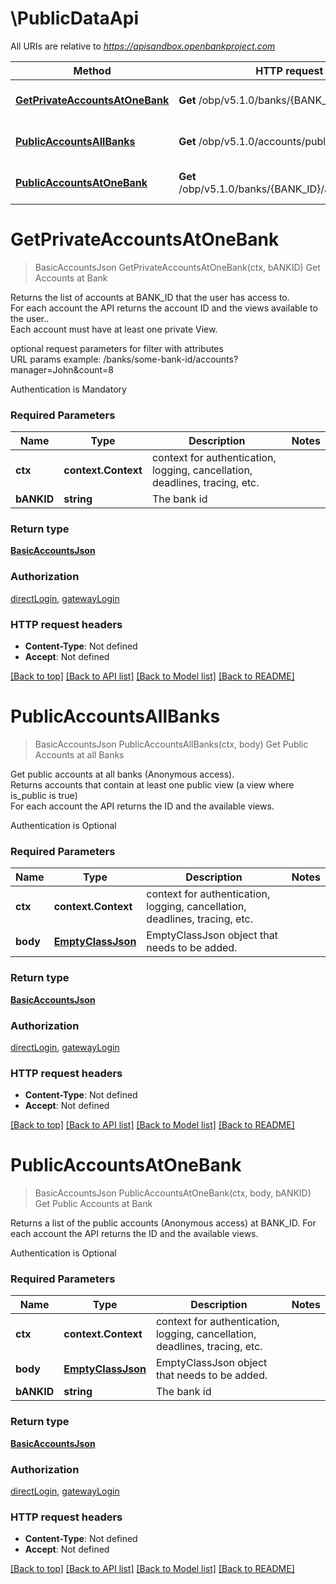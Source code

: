 # \PublicDataApi

All URIs are relative to *https://apisandbox.openbankproject.com*

Method | HTTP request | Description
------------- | ------------- | -------------
[**GetPrivateAccountsAtOneBank**](PublicDataApi.md#GetPrivateAccountsAtOneBank) | **Get** /obp/v5.1.0/banks/{BANK_ID}/accounts | Get Accounts at Bank
[**PublicAccountsAllBanks**](PublicDataApi.md#PublicAccountsAllBanks) | **Get** /obp/v5.1.0/accounts/public | Get Public Accounts at all Banks
[**PublicAccountsAtOneBank**](PublicDataApi.md#PublicAccountsAtOneBank) | **Get** /obp/v5.1.0/banks/{BANK_ID}/accounts/public | Get Public Accounts at Bank


# **GetPrivateAccountsAtOneBank**
> BasicAccountsJson GetPrivateAccountsAtOneBank(ctx, bANKID)
Get Accounts at Bank

<p>Returns the list of accounts at BANK_ID that the user has access to.<br />For each account the API returns the account ID and the views available to the user..<br />Each account must have at least one private View.</p><p>optional request parameters for filter with attributes<br />URL params example: /banks/some-bank-id/accounts?manager=John&amp;count=8</p><p>Authentication is Mandatory</p>

### Required Parameters

Name | Type | Description  | Notes
------------- | ------------- | ------------- | -------------
 **ctx** | **context.Context** | context for authentication, logging, cancellation, deadlines, tracing, etc.
  **bANKID** | **string**| The bank id | 

### Return type

[**BasicAccountsJson**](BasicAccountsJSON.md)

### Authorization

[directLogin](../README.md#directLogin), [gatewayLogin](../README.md#gatewayLogin)

### HTTP request headers

 - **Content-Type**: Not defined
 - **Accept**: Not defined

[[Back to top]](#) [[Back to API list]](../README.md#documentation-for-api-endpoints) [[Back to Model list]](../README.md#documentation-for-models) [[Back to README]](../README.md)

# **PublicAccountsAllBanks**
> BasicAccountsJson PublicAccountsAllBanks(ctx, body)
Get Public Accounts at all Banks

<p>Get public accounts at all banks (Anonymous access).<br />Returns accounts that contain at least one public view (a view where is_public is true)<br />For each account the API returns the ID and the available views.</p><p>Authentication is Optional</p>

### Required Parameters

Name | Type | Description  | Notes
------------- | ------------- | ------------- | -------------
 **ctx** | **context.Context** | context for authentication, logging, cancellation, deadlines, tracing, etc.
  **body** | [**EmptyClassJson**](EmptyClassJson.md)| EmptyClassJson object that needs to be added. | 

### Return type

[**BasicAccountsJson**](BasicAccountsJSON.md)

### Authorization

[directLogin](../README.md#directLogin), [gatewayLogin](../README.md#gatewayLogin)

### HTTP request headers

 - **Content-Type**: Not defined
 - **Accept**: Not defined

[[Back to top]](#) [[Back to API list]](../README.md#documentation-for-api-endpoints) [[Back to Model list]](../README.md#documentation-for-models) [[Back to README]](../README.md)

# **PublicAccountsAtOneBank**
> BasicAccountsJson PublicAccountsAtOneBank(ctx, body, bANKID)
Get Public Accounts at Bank

<p>Returns a list of the public accounts (Anonymous access) at BANK_ID. For each account the API returns the ID and the available views.</p><p>Authentication is Optional</p>

### Required Parameters

Name | Type | Description  | Notes
------------- | ------------- | ------------- | -------------
 **ctx** | **context.Context** | context for authentication, logging, cancellation, deadlines, tracing, etc.
  **body** | [**EmptyClassJson**](EmptyClassJson.md)| EmptyClassJson object that needs to be added. | 
  **bANKID** | **string**| The bank id | 

### Return type

[**BasicAccountsJson**](BasicAccountsJSON.md)

### Authorization

[directLogin](../README.md#directLogin), [gatewayLogin](../README.md#gatewayLogin)

### HTTP request headers

 - **Content-Type**: Not defined
 - **Accept**: Not defined

[[Back to top]](#) [[Back to API list]](../README.md#documentation-for-api-endpoints) [[Back to Model list]](../README.md#documentation-for-models) [[Back to README]](../README.md)

